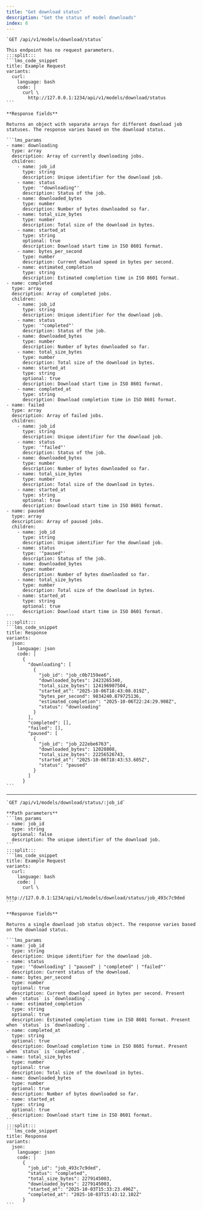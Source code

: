 ```yaml
---
title: "Get download status"
description: "Get the status of model downloads"
index: 6
---
```


````lms_hstack
`GET /api/v1/models/download/status`

This endpoint has no request parameters.
:::split:::
```lms_code_snippet
title: Example Request
variants:
  curl:
    language: bash
    code: |
      curl \
        http://127.0.0.1:1234/api/v1/models/download/status
```
````

````lms_hstack
**Response fields**

Returns an object with separate arrays for different download job statuses. The response varies based on the download status.

```lms_params
- name: downloading
  type: array
  description: Array of currently downloading jobs.
  children:
    - name: job_id
      type: string
      description: Unique identifier for the download job.
    - name: status
      type: '"downloading"'
      description: Status of the job.
    - name: downloaded_bytes
      type: number
      description: Number of bytes downloaded so far.
    - name: total_size_bytes
      type: number
      description: Total size of the download in bytes.
    - name: started_at
      type: string
      optional: true
      description: Download start time in ISO 8601 format.
    - name: bytes_per_second
      type: number
      description: Current download speed in bytes per second.
    - name: estimated_completion
      type: string
      description: Estimated completion time in ISO 8601 format.
- name: completed
  type: array
  description: Array of completed jobs.
  children:
    - name: job_id
      type: string
      description: Unique identifier for the download job.
    - name: status
      type: '"completed"'
      description: Status of the job.
    - name: downloaded_bytes
      type: number
      description: Number of bytes downloaded so far.
    - name: total_size_bytes
      type: number
      description: Total size of the download in bytes.
    - name: started_at
      type: string
      optional: true
      description: Download start time in ISO 8601 format.
    - name: completed_at
      type: string
      description: Download completion time in ISO 8601 format.
- name: failed
  type: array
  description: Array of failed jobs.
  children:
    - name: job_id
      type: string
      description: Unique identifier for the download job.
    - name: status
      type: '"failed"'
      description: Status of the job.
    - name: downloaded_bytes
      type: number
      description: Number of bytes downloaded so far.
    - name: total_size_bytes
      type: number
      description: Total size of the download in bytes.
    - name: started_at
      type: string
      optional: true
      description: Download start time in ISO 8601 format.
- name: paused
  type: array
  description: Array of paused jobs.
  children:
    - name: job_id
      type: string
      description: Unique identifier for the download job.
    - name: status
      type: '"paused"'
      description: Status of the job.
    - name: downloaded_bytes
      type: number
      description: Number of bytes downloaded so far.
    - name: total_size_bytes
      type: number
      description: Total size of the download in bytes.
    - name: started_at
      type: string
      optional: true
      description: Download start time in ISO 8601 format.
```
:::split:::
```lms_code_snippet
title: Response
variants:
  json:
    language: json
    code: |
      {
        "downloading": [
          {
            "job_id": "job_c0b7159ee6",
            "downloaded_bytes": 2423265340,
            "total_size_bytes": 124196907504,
            "started_at": "2025-10-06T18:43:08.019Z",
            "bytes_per_second": 9834240.879725136,
            "estimated_completion": "2025-10-06T22:24:29.908Z",
            "status": "downloading"
          }
        ],
        "completed": [],
        "failed": [],
        "paused": [
          {
            "job_id": "job_222ebe6763",
            "downloaded_bytes": 12028808,
            "total_size_bytes": 22256526743,
            "started_at": "2025-10-06T18:43:53.605Z",
            "status": "paused"
          }
        ]
      }
```
````

---

````lms_hstack
`GET /api/v1/models/download/status/:job_id`

**Path parameters**
```lms_params
- name: job_id
  type: string
  optional: false
  description: The unique identifier of the download job.
```
:::split:::
```lms_code_snippet
title: Example Request
variants:
  curl:
    language: bash
    code: |
      curl \
        http://127.0.0.1:1234/api/v1/models/download/status/job_493c7c9ded
```
````

````lms_hstack
**Response fields**

Returns a single download job status object. The response varies based on the download status.

```lms_params
- name: job_id
  type: string
  description: Unique identifier for the download job.
- name: status
  type: '"downloading" | "paused" | "completed" | "failed"'
  description: Current status of the download.
- name: bytes_per_second
  type: number
  optional: true
  description: Current download speed in bytes per second. Present when `status` is `downloading`.
- name: estimated_completion
  type: string
  optional: true
  description: Estimated completion time in ISO 8601 format. Present when `status` is `downloading`.
- name: completed_at
  type: string
  optional: true
  description: Download completion time in ISO 8601 format. Present when `status` is `completed`.
- name: total_size_bytes
  type: number
  optional: true
  description: Total size of the download in bytes.
- name: downloaded_bytes
  type: number
  optional: true
  description: Number of bytes downloaded so far.
- name: started_at
  type: string
  optional: true
  description: Download start time in ISO 8601 format.
```
:::split:::
```lms_code_snippet
title: Response
variants:
  json:
    language: json
    code: |
      {
        "job_id": "job_493c7c9ded",
        "status": "completed",
        "total_size_bytes": 2279145003,
        "downloaded_bytes": 2279145003,
        "started_at": "2025-10-03T15:33:23.496Z",
        "completed_at": "2025-10-03T15:43:12.102Z"
      }
```
````
